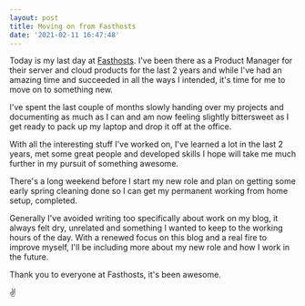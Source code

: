 ```yaml
---
layout: post
title: Moving on from Fasthosts
date: '2021-02-11 16:47:48'
---
```


Today is my last day at [Fasthosts](https://www.fasthosts.co.uk/). I've been there as a Product Manager for their server and cloud products for the last 2 years and while I've had an amazing time and succeeded in all the ways I intended, it's time for me to move on to something new.

I've spent the last couple of months slowly handing over my projects and documenting as much as I can and am now feeling slightly bittersweet as I get ready to pack up my laptop and drop it off at the office.

With all the interesting stuff I've worked on, I've learned a lot in the last 2 years, met some great people and developed skills I hope will take me much further in my pursuit of something awesome.

There's a long weekend before I start my new role and plan on getting some early spring cleaning done so I can get my permanent working from home setup, completed.

Generally I've avoided writing too specifically about work on my blog, it always felt dry, unrelated and something I wanted to keep to the working hours of the day. With a renewed focus on this blog and a real fire to improve myself, I'll be including more about my new role and how I work in the future.

Thank you to everyone at Fasthosts, it's been awesome.

✌️

